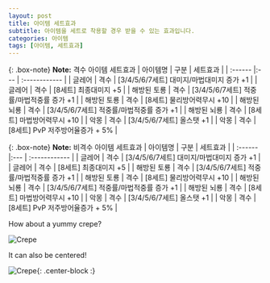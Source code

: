 ```yaml
---
layout: post
title: 아이템 세트효과
subtitle: 아이템을 세트로 착용할 경우 받을 수 있는 효과입니다.
categories: 아이템
tags: [아이템, 세트효과]
---
```


{: .box-note}
**Note:** 격수 아이템 세트효과
| 아이템명 | 구분 | 세트효과 |
| :------ |:--- | :------------ |
| 글레어 | 격수 | [3/4/5/6/7세트] 대미지/마법대미지 증가 +1 |
| 글레어 | 격수 | [8세트] 최종대미지 +5 |
| 해방된 토룡 | 격수 | [3/4/5/6/7세트] 적중률/마법적중률 증가 +1 |
| 해방된 토룡 | 격수 | [8세트] 물리방어력무시 +10 |
| 해방된 뇌룡 | 격수 | [3/4/5/6/7세트] 적중률/마법적중률 증가 +1 |
| 해방된 뇌룡 | 격수 | [8세트] 마법방어력무시 +10 |
| 악몽 | 격수 | [3/4/5/6/7세트] 올스탯 +1 |
| 악몽 | 격수 | [8세트] PvP 저주방어율증가 + 5% |

{: .box-note}
**Note:** 비격수 아이템 세트효과
| 아이템명 | 구분 | 세트효과 |
| :------ |:--- | :------------ |
| 글레어 | 격수 | [3/4/5/6/7세트] 대미지/마법대미지 증가 +1 |
| 글레어 | 격수 | [8세트] 최종대미지 +5 |
| 해방된 토룡 | 격수 | [3/4/5/6/7세트] 적중률/마법적중률 증가 +1 |
| 해방된 토룡 | 격수 | [8세트] 물리방어력무시 +10 |
| 해방된 뇌룡 | 격수 | [3/4/5/6/7세트] 적중률/마법적중률 증가 +1 |
| 해방된 뇌룡 | 격수 | [8세트] 마법방어력무시 +10 |
| 악몽 | 격수 | [3/4/5/6/7세트] 올스탯 +1 |
| 악몽 | 격수 | [8세트] PvP 저주방어율증가 + 5% |

How about a yummy crepe?

![Crepe](https://s3-media3.fl.yelpcdn.com/bphoto/cQ1Yoa75m2yUFFbY2xwuqw/348s.jpg)

It can also be centered!

![Crepe](https://s3-media3.fl.yelpcdn.com/bphoto/cQ1Yoa75m2yUFFbY2xwuqw/348s.jpg){: .center-block :}

